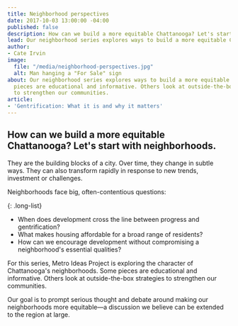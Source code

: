 ```yaml
---
title: Neighborhood perspectives
date: 2017-10-03 13:00:00 -04:00
published: false
description: How can we build a more equitable Chattanooga? Let's start with neighborhoods.
lead: Our neighborhood series explores ways to build a more equitable Chattanooga.
author:
- Cate Irvin
image:
  file: "/media/neighborhood-perspectives.jpg"
  alt: Man hanging a "For Sale" sign
about: Our neighborhood series explores ways to build a more equitable Chattanooga.  Some
  pieces are educational and informative. Others look at outside-the-box strategies
  to strengthen our communities.
article:
- 'Gentrification: What it is and why it matters'
---
```


## How can we build a more equitable Chattanooga? Let's start with neighborhoods.

They are the building blocks of a city. Over time, they change in subtle ways. They can also transform rapidly in response to new trends, investment or challenges.

Neighborhoods face big, often-contentious questions:

{: .long-list}
+ When does development cross the line between progress and gentrification?
+ What makes housing affordable for a broad range of residents? 
+ How can we encourage development without compromising a neighborhood's essential qualities?

For this series, Metro Ideas Project is exploring the character of Chattanooga's neighborhoods. Some pieces are educational and informative. Others look at outside-the-box strategies to strengthen our communities.

Our goal is to prompt serious thought and debate around making our neighborhoods more equitable—a discussion we believe can be extended to the region at large.
